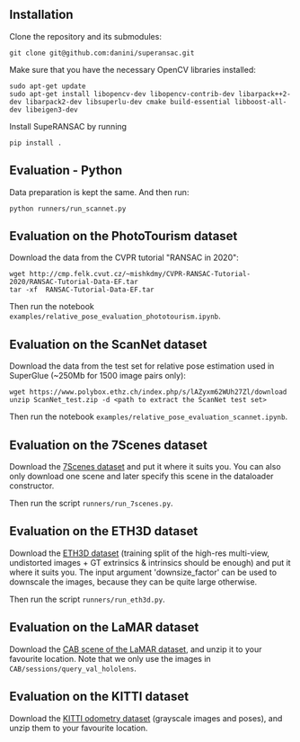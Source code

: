 ## Installation

Clone the repository and its submodules:
```
git clone git@github.com:danini/superansac.git
```

Make sure that you have the necessary OpenCV libraries installed:
```
sudo apt-get update
sudo apt-get install libopencv-dev libopencv-contrib-dev libarpack++2-dev libarpack2-dev libsuperlu-dev cmake build-essential libboost-all-dev libeigen3-dev
```

Install SupeRANSAC by running 
```
pip install .
```

## Evaluation - Python
Data preparation is kept the same. And then run:
```
python runners/run_scannet.py
```

## Evaluation on the PhotoTourism dataset
Download the data from the CVPR tutorial "RANSAC in 2020":
```
wget http://cmp.felk.cvut.cz/~mishkdmy/CVPR-RANSAC-Tutorial-2020/RANSAC-Tutorial-Data-EF.tar
tar -xf  RANSAC-Tutorial-Data-EF.tar
```

Then run the notebook `examples/relative_pose_evaluation_phototourism.ipynb`.

## Evaluation on the ScanNet dataset
Download the data from the test set for relative pose estimation used in SuperGlue (~250Mb for 1500 image pairs only):
```
wget https://www.polybox.ethz.ch/index.php/s/lAZyxm62WUh27Zl/download
unzip ScanNet_test.zip -d <path to extract the ScanNet test set>
```

Then run the notebook `examples/relative_pose_evaluation_scannet.ipynb`.


## Evaluation on the 7Scenes dataset
Download the [7Scenes dataset](https://www.microsoft.com/en-us/research/project/rgb-d-dataset-7-scenes/) and put it where it suits you. You can also only download one scene and later specify this scene in the dataloader constructor.

Then run the script `runners/run_7scenes.py`.


## Evaluation on the ETH3D dataset
Download the [ETH3D dataset](https://www.eth3d.net/datasets) (training split of the high-res multi-view, undistorted images + GT extrinsics & intrinsics should be enough) and put it where it suits you. The input argument 'downsize_factor' can be used to downscale the images, because they can be quite large otherwise.

Then run the script `runners/run_eth3d.py`.


## Evaluation on the LaMAR dataset
Download the [CAB scene of the LaMAR dataset](https://cvg-data.inf.ethz.ch/lamar/CAB.zip), and unzip it to your favourite location. Note that we only use the images in `CAB/sessions/query_val_hololens`.


## Evaluation on the KITTI dataset
Download the [KITTI odometry dataset](https://www.cvlibs.net/datasets/kitti/eval_odometry.php) (grayscale images and poses), and unzip them to your favourite location.